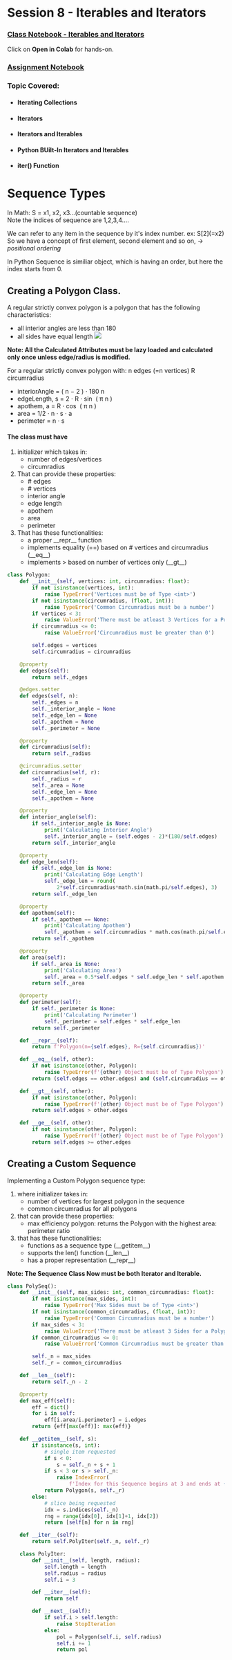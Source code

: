 # Session 8 - Iterables and Iterators

### [Class Notebook - Iterables and Iterators](https://github.com/abdksyed/EPAi2/blob/main/Session08_Iterables_Iterators/notebooks/Iterables_and_Iterators.ipynb)

Click on **Open in Colab** for hands-on.

### [Assignment Notebook](https://colab.research.google.com/drive/1uhMg9g6YBnShhdvn30AihwzdfrBif8S7?usp=sharing)

### Topic Covered:

* #### Iterating Collections
* #### Iterators
* #### Iterators and Iterables
* #### Python BUilt-In Iterators and Iterables
* #### iter() Function

# Sequence Types
In Math: S = x1, x2, x3...(countable sequence)  
Note the indices of sequence are 1,2,3,4....  

We can refer to any item in the sequence by it's index number. ex: S\[2](=x2)  
So we have a concept of first element, second element and so on, -> _positional ordering_

In Python Sequence is similiar object, which is having an order, but here the index starts from 0.



## Creating a Polygon Class.

A regular strictly convex polygon is a polygon that has the following characteristics:
* all interior angles are less than 180
* all sides have equal length
![](RegularPolygon.png)

**Note: All the Calculated Attributes must be lazy loaded and calculated only once unless edge/radius is modified.**

For a regular strictly convex polygon with:
n edges (=n vertices)
R circumradius
* interiorAngle = ( n − 2 ) ⋅ 180 n
* edgeLength, s = 2 ⋅ R ⋅ sin ⁡ ( π n )
* apothem, a = R ⋅ cos ⁡ ( π n )
* area = 1/2 ⋅ n ⋅ s ⋅ a
* perimeter = n ⋅ s

#### The class must have 
1. initializer which takes in:
    * number of edges/vertices
    * circumradius
2. That can provide these properties:
    * \# edges
    * \# vertices
    * interior angle
    * edge length
    * apothem
    * area
    * perimeter
3. That has these functionalities:
    * a proper \_\_repr__ function
    * implements equality (==) based on # vertices and circumradius (\_\_eq__)
    * implements > based on number of vertices only (\_\_gt__)

```python
class Polygon:
    def __init__(self, vertices: int, circumradius: float):
        if not isinstance(vertices, int):
            raise TypeError('Vertices must be of Type <int>')
        if not isinstance(circumradius, (float, int)):
            raise TypeError('Common Circumradius must be a number')
        if vertices < 3:
            raise ValueError('There must be atleast 3 Vertices for a Polygon')
        if circumradius <= 0:
            raise ValueError('Circumradius must be greater than 0')

        self.edges = vertices
        self.circumradius = circumradius

    @property
    def edges(self):
        return self._edges

    @edges.setter
    def edges(self, n):
        self._edges = n
        self._interior_angle = None
        self._edge_len = None
        self._apothem = None
        self._perimeter = None

    @property
    def circumradius(self):
        return self._radius

    @circumradius.setter
    def circumradius(self, r):
        self._radius = r
        self._area = None
        self._edge_len = None
        self._apothem = None

    @property
    def interior_angle(self):
        if self._interior_angle is None:
            print('Calculating Interior Angle')
            self._interior_angle = (self.edges - 2)*(180/self.edges)
        return self._interior_angle

    @property
    def edge_len(self):
        if self._edge_len is None:
            print('Calculating Edge Length')
            self._edge_len = round(
                2*self.circumradius*math.sin(math.pi/self.edges), 3)
        return self._edge_len

    @property
    def apothem(self):
        if self._apothem == None:
            print('Calculating Apothem')
            self._apothem = self.circumradius * math.cos(math.pi/self.edges)
        return self._apothem

    @property
    def area(self):
        if self._area is None:
            print('Calculating Area')
            self._area = 0.5*self.edges * self.edge_len * self.apothem
        return self._area

    @property
    def perimeter(self):
        if self._perimeter is None:
            print('Calculating Perimeter')
            self._perimeter = self.edges * self.edge_len
        return self._perimeter

    def __repr__(self):
        return f'Polygon(n={self.edges}, R={self.circumradius})'

    def __eq__(self, other):
        if not isinstance(other, Polygon):
            raise TypeError(f'{other} Object must be of Type Polygon')
        return (self.edges == other.edges) and (self.circumradius == other.circumradius)

    def __gt__(self, other):
        if not isinstance(other, Polygon):
            raise TypeError(f'{other} Object must be of Type Polygon')
        return self.edges > other.edges

    def __ge__(self, other):
        if not isinstance(other, Polygon):
            raise TypeError(f'{other} Object must be of Type Polygon')
        return self.edges >= other.edges
```

## Creating a Custom Sequence
Implementing a Custom Polygon sequence type:
1. where initializer takes in:
    * number of vertices for largest polygon in the sequence
    * common circumradius for all polygons
2. that can provide these properties:
    * max efficiency polygon: returns the Polygon with the highest area: perimeter ratio
3. that has these functionalities:
    * functions as a sequence type (\_\_getitem__)
    * supports the len() function (\_\_len__)
    * has a proper representation (\_\_repr__)

**Note: The Sequence Class Now must be both Iterator and Iterable.**


```python
class PolySeq():
    def __init__(self, max_sides: int, common_circumradius: float):
        if not isinstance(max_sides, int):
            raise TypeError('Max Sides must be of Type <int>')
        if not isinstance(common_circumradius, (float, int)):
            raise TypeError('Common Circumradius must be a number')
        if max_sides < 3:
            raise ValueError('There must be atleast 3 Sides for a Polygon')
        if common_circumradius <= 0:
            raise ValueError('Common Circumradius must be greater than 0')

        self._n = max_sides
        self._r = common_circumradius

    def __len__(self):
        return self._n - 2

    @property
    def max_eff(self):
        eff = dict()
        for i in self:
            eff[i.area/i.perimeter] = i.edges
        return {eff[max(eff)]: max(eff)}

    def __getitem__(self, s):
        if isinstance(s, int):
            # single item requested
            if s < 0:
                s = self._n + s + 1
            if s < 3 or s > self._n:
                raise IndexError(
                    f'Index for this Sequence begins at 3 and ends at {self._n}')
            return Polygon(s, self._r)
        else:
            # slice being requested
            idx = s.indices(self._n)
            rng = range(idx[0], idx[1]+1, idx[2])
            return [self[n] for n in rng]

    def __iter__(self):
        return self.PolyIter(self._n, self._r)

    class PolyIter:
        def __init__(self, length, radius):
            self.length = length
            self.radius = radius
            self.i = 3

        def __iter__(self):
            return self

        def __next__(self):
            if self.i > self.length:
                raise StopIteration
            else:
                pol = Polygon(self.i, self.radius)
                self.i += 1
                return pol
```

